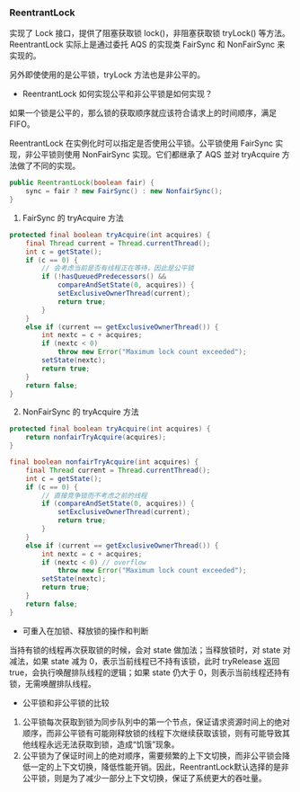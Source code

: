 ### ReentrantLock

实现了 Lock 接口，提供了阻塞获取锁 lock()，非阻塞获取锁 tryLock() 等方法。ReentrantLock 实际上是通过委托 AQS 的实现类 FairSync 和 NonFairSync 来实现的。

另外即使使用的是公平锁，tryLock 方法也是非公平的。

- ReentrantLock 如何实现公平和非公平锁是如何实现？

如果一个锁是公平的，那么锁的获取顺序就应该符合请求上的时间顺序，满足 FIFO。

ReentrantLock 在实例化时可以指定是否使用公平锁。公平锁使用 FairSync 实现，非公平锁则使用 NonFairSync 实现。它们都继承了 AQS 並对 tryAcquire 方法做了不同的实现。

```java
public ReentrantLock(boolean fair) {
    sync = fair ? new FairSync() : new NonfairSync();
}
```

1. FairSync 的 tryAcquire 方法
```java
protected final boolean tryAcquire(int acquires) {
    final Thread current = Thread.currentThread();
    int c = getState();
    if (c == 0) {
        // 会考虑当前是否有线程正在等待，因此是公平锁
        if (!hasQueuedPredecessors() &&
            compareAndSetState(0, acquires)) {
            setExclusiveOwnerThread(current);
            return true;
        }
    }
    else if (current == getExclusiveOwnerThread()) {
        int nextc = c + acquires;
        if (nextc < 0)
            throw new Error("Maximum lock count exceeded");
        setState(nextc);
        return true;
    }
    return false;
}
```
2. NonFairSync 的 tryAcquire 方法 
```java
protected final boolean tryAcquire(int acquires) {
    return nonfairTryAcquire(acquires);
}

final boolean nonfairTryAcquire(int acquires) {
    final Thread current = Thread.currentThread();
    int c = getState();
    if (c == 0) {
        // 直接竞争锁而不考虑之前的线程
        if (compareAndSetState(0, acquires)) {
            setExclusiveOwnerThread(current);
            return true;
        }
    }
    else if (current == getExclusiveOwnerThread()) {
        int nextc = c + acquires;
        if (nextc < 0) // overflow
            throw new Error("Maximum lock count exceeded");
        setState(nextc);
        return true;
    }
    return false;
}
```
- 可重入在加锁、释放锁的操作和判断

当持有锁的线程再次获取锁的时候，会对 state 做加法；当释放锁时，对 state 对减法，如果 state 减为 0，表示当前线程已不持有该锁，此时 tryRelease 返回 true，会执行唤醒排队线程的逻辑；如果 state 仍大于 0，则表示当前线程还持有锁，无需唤醒排队线程。

- 公平锁和非公平锁的比较

1. 公平锁每次获取到锁为同步队列中的第一个节点，保证请求资源时间上的绝对顺序，而非公平锁有可能刚释放锁的线程下次继续获取该锁，则有可能导致其他线程永远无法获取到锁，造成“饥饿”现象。
2. 公平锁为了保证时间上的绝对顺序，需要频繁的上下文切换，而非公平锁会降低一定的上下文切换，降低性能开销。因此，ReentrantLock默认选择的是非公平锁，则是为了减少一部分上下文切换，保证了系统更大的吞吐量。